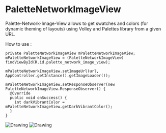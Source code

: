 # PaletteNetworkImageView
Palette-Network-Image-View allows to get swatches and colors (for dynamic theming of layouts) using Volley and Palettes library from a given URL. 

How to use :


    private PaletteNetworkImageView mPaletteNetworkImageView;
    mPaletteNetworkImageView = (PaletteNetworkImageView) findViewById(R.id.palette_network_image_view);
    
    mPaletteNetworkImageView.setImageUrl(url, AppController.getInstance().getImageLoader());
    
    mPaletteNetworkImageView.setResponseObserver(new PaletteNetworkImageView.ResponseObserver() {
      @Override
      public void onSuccess() {
        int darkVibrantColor = mPaletteNetworkImageView.getDarkVibrantColor();
      }
    }
    
    
<img src="http://kushalsharma.in/demo-images/device-2015-03-27-021945.png" alt="Drawing" />
<img src="http://kushalsharma.in/demo-images/device-2015-03-27-021924.png" alt="Drawing" />

